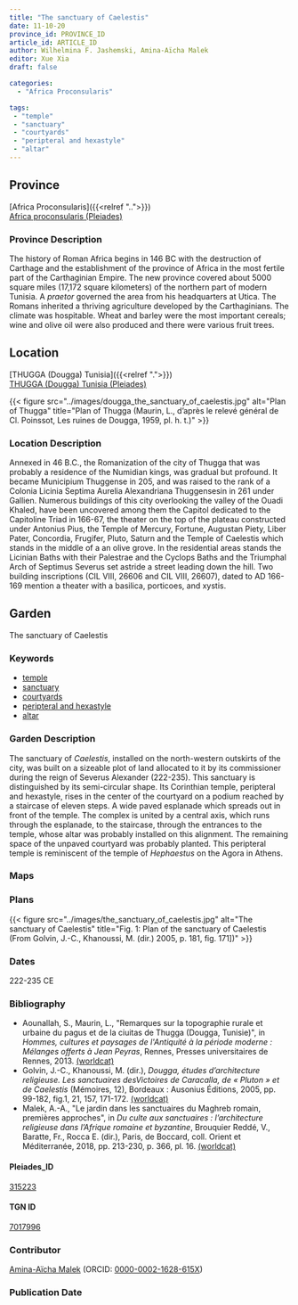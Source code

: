 ```yaml
---
title: "The sanctuary of Caelestis"
date: 11-10-20
province_id: PROVINCE_ID
article_id: ARTICLE_ID
author: Wilhelmina F. Jashemski, Amina-Aïcha Malek
editor: Xue Xia
draft: false

categories:
  - "Africa Proconsularis"

tags:
 - "temple"
 - "sanctuary"
 - "courtyards"
 - "peripteral and hexastyle"
 - "altar"
---
```


## Province
[Africa Proconsularis]({{<relref "..">}}) \
[Africa proconsularis (Pleiades)](https://pleiades.stoa.org/places/991341)

### Province Description

The history of Roman Africa begins in 146 BC with the destruction of Carthage and the establishment of the province of Africa in the most fertile part of the Carthaginian Empire. The new province covered about 5000 square miles (17,172 square kilometers) of the northern part of modern Tunisia. A *praetor* governed the area from his headquarters at Utica. The Romans inherited a thriving agriculture developed by the Carthaginians. The  climate was hospitable. Wheat and barley were the most important cereals; wine and olive oil were also produced and there were various fruit trees.

## Location
[THUGGA (Dougga) Tunisia]({{<relref ".">}}) \
[THUGGA (Dougga) Tunisia (Pleiades)](https://pleiades.stoa.org/places/315223)

{{< figure src="../images/dougga_the_sanctuary_of_caelestis.jpg" alt="Plan of Thugga" title="Plan of Thugga (Maurin, L.,  d’après le relevé général de Cl. Poinssot, Les ruines de Dougga, 1959, pl. h. t.)" >}}

### Location Description

Annexed in 46 B.C., the Romanization of the city of Thugga that was probably a residence of the Numidian kings, was gradual but profound. It became Municipium Thuggense in 205, and was raised to the rank of a Colonia Licinia Septima Aurelia Alexandriana Thuggensesin in 261 under Gallien. Numerous buildings of this city overlooking the valley of the Ouadi Khaled, have been uncovered among them the Capitol dedicated to the Capitoline Triad in 166-67, the theater on the top of the plateau constructed under Antonius Pius, the Temple of Mercury, Fortune, Augustan Piety, Liber Pater, Concordia, Frugifer, Pluto, Saturn and the Temple of Caelestis which stands in the middle of a an olive grove. In the residential areas stands the Licinian Baths with their Palestrae and the Cyclops Baths and the Triumphal Arch of Septimus Severus set astride a street leading down the hill. Two building inscriptions (CIL VIII, 26606 and CIL VIII, 26607), dated to AD 166-169 mention a theater with a basilica, porticoes, and xystis.

## Garden

The sanctuary of Caelestis

### Keywords

- [temple](#)
- [sanctuary](#)
- [courtyards](http://vocab.getty.edu/page/aat/300004095)
- [peripteral and hexastyle](#)
- [altar](#)

### Garden Description

The sanctuary of *Caelestis*, installed on the north-western outskirts of the city, was built on a sizeable plot of land allocated to it by its commissioner during the reign of Severus Alexander (222-235). This sanctuary is distinguished by its semi-circular shape. Its Corinthian temple, peripteral and hexastyle, rises in the center of the courtyard on a podium reached by a staircase of eleven steps. A wide paved esplanade which spreads out in front of the temple.  The complex is united by a central axis, which runs through the esplanade, to the staircase, through the entrances to the temple, whose altar was probably installed on this alignment. The remaining space of the unpaved courtyard was probably planted. This peripteral temple is reminiscent of the temple of *Hephaestus* on the Agora in Athens.

### Maps

### Plans

{{< figure src="../images/the_sanctuary_of_caelestis.jpg" alt="The sanctuary of Caelestis" title="Fig. 1: Plan of the sanctuary of Caelestis (From Golvin, J.-C., Khanoussi, M. (dir.) 2005, p. 181, fig. 171])" >}}

### Dates

222-235 CE

### Bibliography
* Aounallah, S., Maurin, L., "Remarques sur la topographie rurale et urbaine du pagus et de la ciuitas de Thugga (Dougga, Tunisie)", in *Hommes, cultures et paysages de l'Antiquité à la période moderne : Mélanges offerts à Jean Peyras*, Rennes, Presses universitaires de Rennes, 2013. [(worldcat)](http://www.worldcat.org/oclc/7380877046)
*  Golvin, J.-C., Khanoussi, M. (dir.), *Dougga, études d’architecture religieuse. Les sanctuaires desVictoires de Caracalla, de « Pluton » et de Caelestis* (Mémoires, 12), Bordeaux : Ausonius Éditions, 2005, pp. 99-182, fig.1, 21, 157, 171-172. [(worldcat)](http://www.worldcat.org/oclc/844610963)
* Malek, A.-A., "Le jardin dans les sanctuaires du Maghreb romain, premières approches", in *Du culte aux sanctuaires : l’architecture religieuse dans l’Afrique romaine et byzantine*, Brouquier Reddé, V., Baratte, Fr.,  Rocca E. (dir.), Paris, de Boccard, coll. Orient et Méditerranée, 2018, pp. 213-230, p. 366, pl. 16. [(worldcat)](http://www.worldcat.org/oclc/1028897747)

#### Pleiades_ID

[315223](https://pleiades.stoa.org/places/315223)

#### TGN ID

[7017996](http://vocab.getty.edu/page/tgn/7017996)

### Contributor

[Amina-Aïcha Malek](http://worldcat.org/identities/lccn-n2012075871/) (ORCID: [0000-0002-1628-615X](https://orcid.org/0000-0002-1628-615X))
### Publication Date

